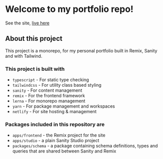# Welcome to my portfolio repo!

See the site, [live here](https://jtaccinelli.com.au)

## About this project
This project is a monorepo, for my personal portfolio built in Remix, Sanity and with Tailwind.

### This project is built with
* `typescript` - For static type checking
* `tailwindcss` - For utility class based styling
* `sanity` - For content management
* `remix` - For the frontend framework
* `lerna` - For monorepo management
* `yarn` - For package management and workspaces
* `netlify` - For site hosting & management

### Packages included in this repository are
* `apps/frontend` - the Remix project for the site
* `apps/studio` - a plain Sanity Studio project
* `packages/schema` - a package containing schema definitions, types and queries that are shared between Sanity and Remix

